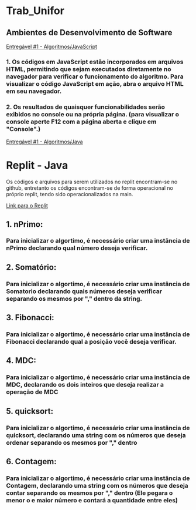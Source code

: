 # Trab_Unifor

## Ambientes de Desenvolvimento de Software
[Entregável #1 - Algoritmos/JavaScript](https://github.com/SantoGuru/Trab_Unifor/tree/2bc425da3ed5dbd8b6ff2c76c6c21513829e9055/Trabalhos/Ambientes%20desenv%20de%20software/Entreg%C3%A1vel%20%231%20-%20Algoritmos/JavaScript)

### 1. Os códigos em JavaScript estão incorporados em arquivos HTML, permitindo que sejam executados diretamente no navegador para verificar o funcionamento do algoritmo. Para visualizar o código JavaScript em ação, abra o arquivo HTML em seu navegador. 

### 2. Os resultados de quaisquer funcionabilidades serão exibidos no console ou na própria página. (para visualizar o console aperte F12 com a página aberta e clique em "Console".)

[Entregável #1 - Algoritmos/Java](https://github.com/SantoGuru/Trab_Unifor/tree/5ff43dc31079079cc56adee5855a704465f7d5ae/Trabalhos/Ambientes%20desenv%20de%20software/Entreg%C3%A1vel%20%231%20-%20Algoritmos/Java)

# Replit - Java
Os códigos e arquivos para serem utilizados no replit encontram-se no github, entretanto os códigos encontram-se de forma operacional no próprio replit, tendo sido operacionalizados na main. 

[Link para o Replit](https://replit.com/@SantoGuru/TrabalhoJava?v=1)

## 1. nPrimo:
### Para inicializar o algortimo, é necessário criar uma instância de nPrimo declarando qual número deseja verificar.

## 2. Somatório:
### Para inicializar o algortimo, é necessário criar uma instância de Somatorio declarando quais números deseja verificar separando os mesmos por "," dentro da string.

## 3. Fibonacci:
### Para inicializar o algortimo, é necessário criar uma instância de Fibonacci declarando qual a posição você deseja verificar.

## 4. MDC:
### Para inicializar o algortimo, é necessário criar uma instância de MDC, declarando os dois inteiros que deseja realizar a operação de MDC

## 5. quicksort:
### Para inicializar o algortimo, é necessário criar uma instância de quicksort, declarando uma string com os números que deseja ordenar separando os mesmos por "," dentro

## 6. Contagem:
### Para inicializar o algortimo, é necessário criar uma instância de Contagem, declarando uma string com os números que deseja contar separando os mesmos por "," dentro (Ele pegara o menor o e maior número e contará a quantidade entre eles)
